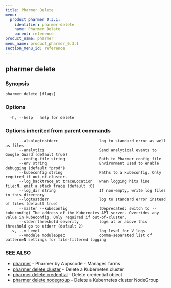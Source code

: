 ```yaml
---
title: Pharmer Delete
menu:
  product_pharmer_0.3.1:
    identifier: pharmer-delete
    name: Pharmer Delete
    parent: reference
product_name: pharmer
menu_name: product_pharmer_0.3.1
section_menu_id: reference
---
```


## pharmer delete



### Synopsis



```
pharmer delete [flags]
```

### Options

```
  -h, --help   help for delete
```

### Options inherited from parent commands

```
      --alsologtostderr                  log to standard error as well as files
      --analytics                        Send analytical events to Google Guard (default true)
      --config-file string               Path to Pharmer config file
      --env string                       Environment used to enable debugging (default "prod")
      --kubeconfig string                Paths to a kubeconfig. Only required if out-of-cluster.
      --log_backtrace_at traceLocation   when logging hits line file:N, emit a stack trace (default :0)
      --log_dir string                   If non-empty, write log files in this directory
      --logtostderr                      log to standard error instead of files (default true)
      --master --kubeconfig              (Deprecated: switch to --kubeconfig) The address of the Kubernetes API server. Overrides any value in kubeconfig. Only required if out-of-cluster.
      --stderrthreshold severity         logs at or above this threshold go to stderr (default 2)
  -v, --v Level                          log level for V logs
      --vmodule moduleSpec               comma-separated list of pattern=N settings for file-filtered logging
```

### SEE ALSO

* [pharmer](/products/pharmer/0.3.1/reference/pharmer)	 - Pharmer by Appscode - Manages farms
* [pharmer delete cluster](/products/pharmer/0.3.1/reference/pharmer_delete_cluster)	 - Delete a Kubernetes cluster
* [pharmer delete credential](/products/pharmer/0.3.1/reference/pharmer_delete_credential)	 - Delete  credential object
* [pharmer delete nodegroup](/products/pharmer/0.3.1/reference/pharmer_delete_nodegroup)	 - Delete a Kubernetes cluster NodeGroup

